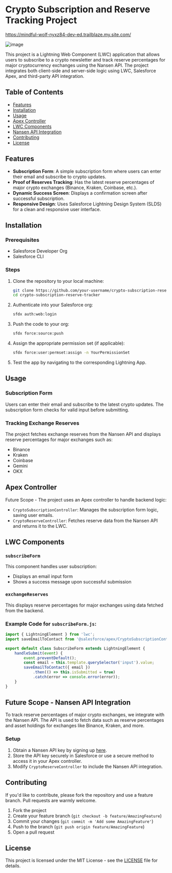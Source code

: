 
# Crypto Subscription and Reserve Tracking Project

https://mindful-wolf-nyxz84-dev-ed.trailblaze.my.site.com/

![image](https://github.com/user-attachments/assets/b6d026a3-9769-448c-9c66-bc16d741d4f9)


This project is a Lightning Web Component (LWC) application that allows users to subscribe to a crypto newsletter and track reserve percentages for major cryptocurrency exchanges using the Nansen API. The project integrates both client-side and server-side logic using LWC, Salesforce Apex, and third-party API integration.

## Table of Contents
- [Features](#features)
- [Installation](#installation)
- [Usage](#usage)
- [Apex Controller](#apex-controller)
- [LWC Components](#lwc-components)
- [Nansen API Integration](#nansen-api-integration)
- [Contributing](#contributing)
- [License](#license)

## Features
- **Subscription Form**: A simple subscription form where users can enter their email and subscribe to crypto updates.
- **Proof of Reserves Tracking**: Has the latest reserve percentages of major crypto exchanges (Binance, Kraken, Coinbase, etc.).
- **Dynamic Success Screen**: Displays a confirmation screen after successful subscription.
- **Responsive Design**: Uses Salesforce Lightning Design System (SLDS) for a clean and responsive user interface.

## Installation

### Prerequisites
- Salesforce Developer Org
- Salesforce CLI

### Steps
1. Clone the repository to your local machine:
    ```bash
    git clone https://github.com/your-username/crypto-subscription-reserve-tracker.git
    cd crypto-subscription-reserve-tracker
    ```
2. Authenticate into your Salesforce org:
    ```bash
    sfdx auth:web:login
    ```
3. Push the code to your org:
    ```bash
    sfdx force:source:push
    ```
4. Assign the appropriate permission set (if applicable):
    ```bash
    sfdx force:user:permset:assign -n YourPermissionSet
    ```
5. Test the app by navigating to the corresponding Lightning App.

## Usage

### Subscription Form
Users can enter their email and subscribe to the latest crypto updates. The subscription form checks for valid input before submitting.

### Tracking Exchange Reserves
The project fetches exchange reserves from the Nansen API and displays reserve percentages for major exchanges such as:
- Binance
- Kraken
- Coinbase
- Gemini
- OKX

## Apex Controller

Future Scope - The project uses an Apex controller to handle backend logic:
- `CryptoSubscriptionController`: Manages the subscription form logic, saving user emails.
- `CryptoReserveController`: Fetches reserve data from the Nansen API and returns it to the LWC.

## LWC Components

### `subscribeForm`
This component handles user subscription:
- Displays an email input form
- Shows a success message upon successful submission

### `exchangeReserves`
This displays reserve percentages for major exchanges using data fetched from the backend.

### Example Code for `subscribeForm.js`:
```javascript
import { LightningElement } from 'lwc';
import saveEmailToContact from '@salesforce/apex/CryptoSubscriptionController.saveEmailToContact';

export default class SubscribeForm extends LightningElement {
    handleSubmit(event) {
        event.preventDefault();
        const email = this.template.querySelector('input').value;
        saveEmailToContact({ email })
            .then(() => this.isSubmitted = true)
            .catch(error => console.error(error));
    }
}
```

## Future Scope - Nansen API Integration

To track reserve percentages of major crypto exchanges, we integrate with the Nansen API. The API is used to fetch data such as reserve percentages and asset holdings for exchanges like Binance, Kraken, and more.

### Setup
1. Obtain a Nansen API key by signing up [here](https://www.nansen.ai).
2. Store the API key securely in Salesforce or use a secure method to access it in your Apex controller.
3. Modify `CryptoReserveController` to include the Nansen API integration.

## Contributing
If you'd like to contribute, please fork the repository and use a feature branch. Pull requests are warmly welcome.

1. Fork the project
2. Create your feature branch (`git checkout -b feature/AmazingFeature`)
3. Commit your changes (`git commit -m 'Add some AmazingFeature'`)
4. Push to the branch (`git push origin feature/AmazingFeature`)
5. Open a pull request

## License
This project is licensed under the MIT License - see the [LICENSE](LICENSE) file for details.
